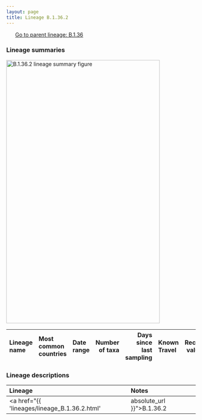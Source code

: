 ```yaml
---
layout: page
title: Lineage B.1.36.2
---
```




<p>
<ul class="actions small">
	 <a href="{{ 'lineages/lineage_B.1.1.1.html' | absolute_url }}" class="button special fit">Go to parent lineage: B.1.36</a>
</ul>
</p>
<h3> Lineage summaries</h3>

<img src="../assets/images/B.1.36.2.svg" alt="B.1.36.2 lineage summary figure" width="90%" height="700px" />


| Lineage name | Most common countries | Date range | Number of taxa |  Days since last sampling | Known Travel | Recall value |
|:-----|:-----|:-------|-------:|-------:|:---------|--------:|

<h3>Lineage descriptions</h3>

| Lineage | Notes |
|:-----|:-----|
| <a href="{{ 'lineages/lineage_B.1.36.2.html' | absolute_url }}">B.1.36.2</a> | Bangladesh lineage |

